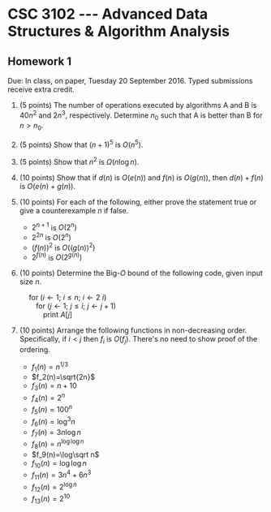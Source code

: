 # CSC 3102 --- Advanced Data Structures & Algorithm Analysis

## Homework 1

Due: In class, on paper, Tuesday 20 September 2016. Typed submissions receive extra credit.

1. (5 points) The number of operations executed by algorithms A and B is $40 n^2$ and $2 n^3$, respectively. Determine $n_0$ such that A is better than B for $n > n_0$.

1. (5 points) Show that $(n + 1)^5$ is $O(n^5)$.

1. (5 points) Show that $n^2$ is $\Omega(n\log n)$.

1. (10 points) Show that if $d(n)$ is $O(e(n))$ and $f(n)$ is $O(g(n))$, then $d(n) + f(n)$ is $O(e(n) + g(n))$.

1. (10 points) For each of the following, either prove the statement true or give a counterexample $n$ if false.

	- $2^{n+1}$ is $O(2^n)$
	- $2^{2n}$ is $O(2^n)$
	- $(f(n))^2$ is $O((g(n))^2)$
	- $2^{f(n)}$ is $O(2^{g(n)})$

1. (10 points) Determine the Big-$O$ bound of the following code, given input size $n$.

	&emsp; for ($i\gets 1$; $i\leq n$; $i\gets 2\ i$)  
	&emsp;&emsp; for ($j\gets 1$; $j\leq i$; $j\gets j + 1$)  
	&emsp;&emsp;&emsp; print $A[j]$  

1. (10 points) Arrange the following functions in non-decreasing order. Specifically, if $i\lt j$ then $f_i$ is $O(f_j)$. There's no need to show proof of the ordering.

	- $f_1(n)=n^{1/3}$
	- $f_2(n)=\sqrt{2n}$
	- $f_3(n)=n+10$
	- $f_4(n)=2^n$
	- $f_5(n)=100^n$
	- $f_6(n)=\log^3 n$
	- $f_7(n)=3n\log n$ 
	- $f_8(n)=n^{\log\log n}$ 
	- $f_9(n)=\log\sqrt n$
	- $f_{10}(n)=\log\log n$
	- $f_{11}(n)=3 n^4 + 6 n^3$
	- $f_{12}(n)=2^{\log n}$
	- $f_{13}(n)=2^{10}$

